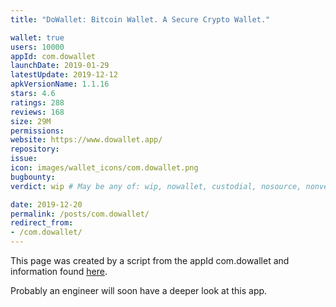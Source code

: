 ```yaml
---
title: "DoWallet: Bitcoin Wallet. A Secure Crypto Wallet."

wallet: true
users: 10000
appId: com.dowallet
launchDate: 2019-01-29
latestUpdate: 2019-12-12
apkVersionName: 1.1.16
stars: 4.6
ratings: 288
reviews: 168
size: 29M
permissions:
website: https://www.dowallet.app/
repository:
issue:
icon: images/wallet_icons/com.dowallet.png
bugbounty:
verdict: wip # May be any of: wip, nowallet, custodial, nosource, nonverifiable, verifiable, bounty, cert1, cert2, cert3

date: 2019-12-20
permalink: /posts/com.dowallet/
redirect_from:
- /com.dowallet/
---
```


This page was created by a script from the appId com.dowallet and information found
[here](https://play.google.com/store/apps/details?id=com.dowallet).

Probably an engineer will soon have a deeper look at this app.